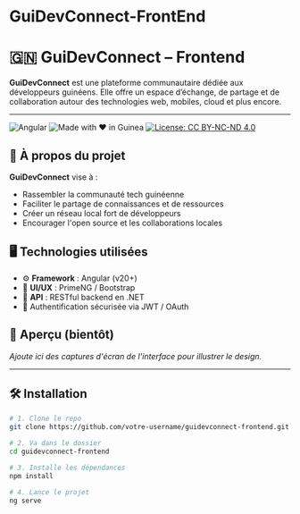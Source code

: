 # GuiDevConnect-FrontEnd
# 🇬🇳 GuiDevConnect – Frontend

**GuiDevConnect** est une plateforme communautaire dédiée aux développeurs guinéens. Elle offre un espace d’échange, de partage et de collaboration autour des technologies web, mobiles, cloud et plus encore.

---

![Angular](https://img.shields.io/badge/angular-%23DD0031.svg?&style=flat-square&logo=angular&logoColor=white)
![Made with ❤️ in Guinea](https://img.shields.io/badge/Made%20with-%E2%9D%A4%EF%B8%8F%20in%20Guinea-red?style=flat-square)
[![License: CC BY-NC-ND 4.0](https://img.shields.io/badge/License-CC--BY--NC--ND%204.0-lightgrey.svg)](https://creativecommons.org/licenses/by-nc-nd/4.0/)


## 🚀 À propos du projet

**GuiDevConnect** vise à :
- Rassembler la communauté tech guinéenne
- Faciliter le partage de connaissances et de ressources
- Créer un réseau local fort de développeurs
- Encourager l'open source et les collaborations locales

## 🖥️ Technologies utilisées

- ⚙️ **Framework** : Angular (v20+)
- 🎨 **UI/UX** : PrimeNG / Bootstrap 
- 💬 **API** : RESTful backend en .NET 
- 🔐 Authentification sécurisée via JWT / OAuth

## 📸 Aperçu (bientôt)

*Ajoute ici des captures d'écran de l'interface pour illustrer le design.*

---

## 🛠️ Installation

```bash
# 1. Clone le repo
git clone https://github.com/votre-username/guidevconnect-frontend.git

# 2. Va dans le dossier
cd guidevconnect-frontend

# 3. Installe les dépendances
npm install

# 4. Lance le projet
ng serve
